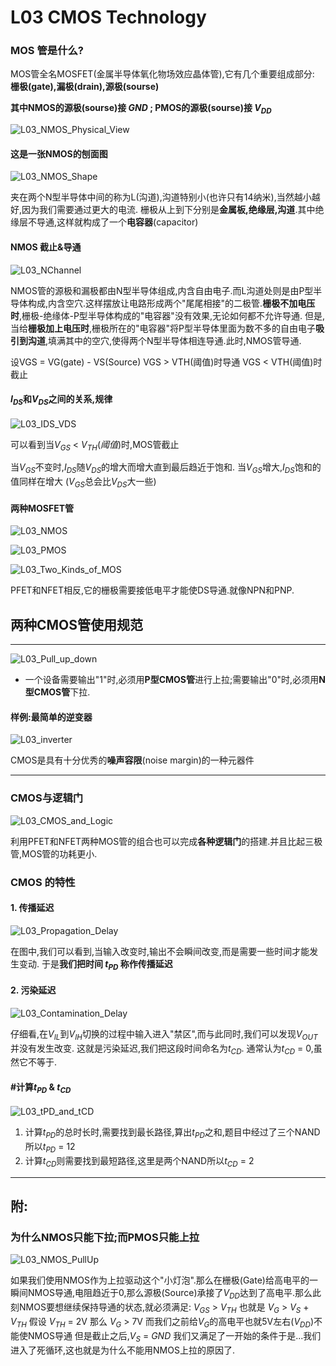 # L03 CMOS Technology
### MOS 管是什么?


MOS管全名MOSFET(金属半导体氧化物场效应晶体管),它有几个重要组成部分:
**栅极(gate),漏极(drain),源极(sourse)**

**其中NMOS的源极(sourse)接 $GND$ ; PMOS的源极(sourse)接 $V_{DD}$**

![L03_NMOS_Physical_View](./Image/L03_NMOS_Physical_View.png)

#### 这是一张NMOS的刨面图

![L03_NMOS_Shape](./Image/L03_NMOS_Shape.png)

夹在两个N型半导体中间的称为L(沟道),沟道特别小(也许只有14纳米),当然越小越好,因为我们需要通过更大的电流.
栅极从上到下分别是**金属板,绝缘层,沟道**.其中绝缘层不导通,这样就构成了一个**电容器**(capacitor)

#### NMOS 截止&导通

![L03_NChannel](./Image/L03_NChannel.png)

NMOS管的源极和漏极都由N型半导体组成,内含自由电子.而L沟道处则是由P型半导体构成,内含空穴.这样摆放让电路形成两个"尾尾相接"的二极管.**栅极不加电压时**,栅极-绝缘体-P型半导体构成的"电容器"没有效果,无论如何都不允许导通.
但是,当给**栅极加上电压时**,栅极所在的"电容器"将P型半导体里面为数不多的自由电子**吸引到沟道**,填满其中的空穴,使得两个N型半导体相连导通.此时,NMOS管导通.

设VGS = VG(gate) - VS(Source) 
VGS >  VTH(阈值)时导通
VGS <  VTH(阈值)时截止
#### $I_{DS}$和$V_{DS}$之间的关系,规律

![L03_IDS_VDS](./Image/L03_IDS_VDS.png)

可以看到当$V_{GS}$ < $V_{TH}(阈值)$时,MOS管截止

当$V_{GS}$不变时,$I_{DS}$随$V_{DS}$的增大而增大直到最后趋近于饱和.
当$V_{GS}$增大,$I_{DS}$饱和的值同样在增大
($V_{GS}$总会比$V_{DS}$大一些)

#### 两种MOSFET管

![L03_NMOS](./Image/L03_NMOS.png)

![L03_PMOS](./Image/L03_PMOS.png)

![L03_Two_Kinds_of_MOS](./Image/L03_Two_Kinds_of_MOS.png)

PFET和NFET相反,它的栅极需要接低电平才能使DS导通.就像NPN和PNP.

## 两种CMOS管使用规范
--------------------------
![L03_Pull_up_down](./Image/L03_Pull_up_down.jpg)

- 一个设备需要输出"1"时,必须用**P型CMOS管**进行上拉;需要输出"0"时,必须用**N型CMOS管**下拉.

#### 样例:最简单的逆变器

![L03_inverter](./Image/L03_inverter.png)

CMOS是具有十分优秀的**噪声容限**(noise margin)的一种元器件

------------------------

### CMOS与逻辑门

![L03_CMOS_and_Logic](./Image/L03_CMOS_and_Logic.png)

利用PFET和NFET两种MOS管的组合也可以完成**各种逻辑门**的搭建.并且比起三极管,MOS管的功耗更小.

### CMOS 的特性
#### 1. 传播延迟

![L03_Propagation_Delay](./Image/L03_Propagation_Delay.png)

在图中,我们可以看到,当输入改变时,输出不会瞬间改变,而是需要一些时间才能发生变动. 于是**我们把时间 $t_{PD}$ 称作传播延迟**
#### 2. 污染延迟

![L03_Contamination_Delay](./Image/L03_Contamination_Delay.png)

仔细看,在$V_{IL}$到$V_{IH}$切换的过程中输入进入"禁区",而与此同时,我们可以发现$V_{OUT}$并没有发生改变. 这就是污染延迟,我们把这段时间命名为$t_{CD}$. 通常认为$t_{CD}$ = 0,虽然它不等于.
#### #计算$t_{PD}$ & $t_{CD}$

![L03_tPD_and_tCD](./Image/L03_tPD_and_tCD.png)

1. 计算$t_{PD}$的总时长时,需要找到最长路径,算出$t_{PD}$之和,题目中经过了三个NAND所以$t_{PD}$ = 12
2. 计算$t_{CD}$则需要找到最短路径,这里是两个NAND所以$t_{CD}$ = 2

-----------------

## 附:
### 为什么NMOS只能下拉;而PMOS只能上拉

![L03_NMOS_PullUp](./Image/L03_NMOS_PullUp.png)

如果我们使用NMOS作为上拉驱动这个"小灯泡".那么在栅极(Gate)给高电平的一瞬间NMOS导通,电阻趋近于0,那么源极(Source)承接了$V_{DD}$达到了高电平.那么此刻NMOS要想继续保持导通的状态,就必须满足:
$V_{GS}$ > $V_{TH}$
也就是 $V_G$ > $V_S$ + $V_{TH}$
假设 $V_{TH}$ = 2V
那么 $V_G$ > 7V
而我们之前给$V_G$的高电平也就5V左右($V_{DD}$)不能使NMOS导通
但是截止之后,$V_S$ = $GND$ 我们又满足了一开始的条件于是...我们进入了死循环,这也就是为什么不能用NMOS上拉的原因了.